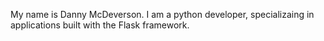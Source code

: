 My name is Danny McDeverson. I am a python developer, specializaing in applications built with the Flask framework.

<!---
DannyMcDev/DannyMcDev is a ✨ special ✨ repository because its `README.md` (this file) appears on your GitHub profile.
You can click the Preview link to take a look at your changes.
--->
